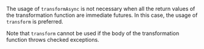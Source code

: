 The usage of `transformAsync` is not necessary when all the return values of the
transformation function are immediate futures. In this case, the usage of
`transform` is preferred.

Note that `transform` cannot be used if the body of the transformation function
throws checked exceptions.
